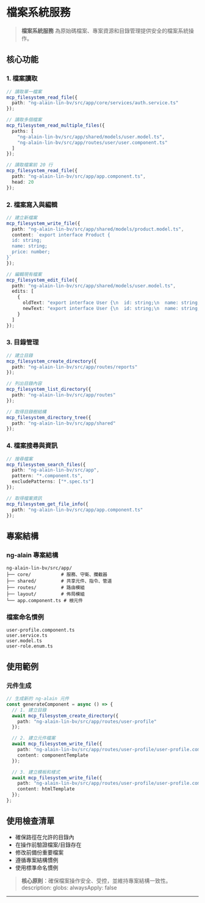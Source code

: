 # 檔案系統服務

> **檔案系統服務** 為原始碼檔案、專案資源和目錄管理提供安全的檔案系統操作。

## 核心功能

### 1. 檔案讀取

```typescript
// 讀取單一檔案
mcp_filesystem_read_file({
  path: "ng-alain-lin-bv/src/app/core/services/auth.service.ts"
});

// 讀取多個檔案
mcp_filesystem_read_multiple_files({
  paths: [
    "ng-alain-lin-bv/src/app/shared/models/user.model.ts",
    "ng-alain-lin-bv/src/app/routes/user/user.component.ts"
  ]
});

// 讀取檔案前 20 行
mcp_filesystem_read_file({
  path: "ng-alain-lin-bv/src/app/app.component.ts",
  head: 20
});
```

### 2. 檔案寫入與編輯

```typescript
// 建立新檔案
mcp_filesystem_write_file({
  path: "ng-alain-lin-bv/src/app/shared/models/product.model.ts",
  content: `export interface Product {
  id: string;
  name: string;
  price: number;
}`
});

// 編輯現有檔案
mcp_filesystem_edit_file({
  path: "ng-alain-lin-bv/src/app/shared/models/user.model.ts",
  edits: [
    {
      oldText: "export interface User {\n  id: string;\n  name: string;\n}",
      newText: "export interface User {\n  id: string;\n  name: string;\n  email: string;\n}"
    }
  ]
});
```

### 3. 目錄管理

```typescript
// 建立目錄
mcp_filesystem_create_directory({
  path: "ng-alain-lin-bv/src/app/routes/reports"
});

// 列出目錄內容
mcp_filesystem_list_directory({
  path: "ng-alain-lin-bv/src/app/routes"
});

// 取得目錄樹結構
mcp_filesystem_directory_tree({
  path: "ng-alain-lin-bv/src/app/shared"
});
```

### 4. 檔案搜尋與資訊

```typescript
// 搜尋檔案
mcp_filesystem_search_files({
  path: "ng-alain-lin-bv/src/app",
  pattern: "*.component.ts",
  excludePatterns: ["*.spec.ts"]
});

// 取得檔案資訊
mcp_filesystem_get_file_info({
  path: "ng-alain-lin-bv/src/app/app.component.ts"
});
```

## 專案結構

### ng-alain 專案結構
```
ng-alain-lin-bv/src/app/
├── core/           # 服務、守衛、攔截器
├── shared/         # 共享元件、指令、管道
├── routes/         # 路由模組
├── layout/         # 佈局模組
└── app.component.ts # 根元件
```

### 檔案命名慣例
```
user-profile.component.ts
user.service.ts
user.model.ts
user-role.enum.ts
```

## 使用範例

### 元件生成
```typescript
// 生成新的 ng-alain 元件
const generateComponent = async () => {
  // 1. 建立目錄
  await mcp_filesystem_create_directory({
    path: "ng-alain-lin-bv/src/app/routes/user-profile"
  });

  // 2. 建立元件檔案
  await mcp_filesystem_write_file({
    path: "ng-alain-lin-bv/src/app/routes/user-profile/user-profile.component.ts",
    content: componentTemplate
  });

  // 3. 建立模板和樣式
  await mcp_filesystem_write_file({
    path: "ng-alain-lin-bv/src/app/routes/user-profile/user-profile.component.html",
    content: htmlTemplate
  });
};
```

## 使用檢查清單

- 確保路徑在允許的目錄內
- 在操作前驗證檔案/目錄存在
- 修改前備份重要檔案
- 遵循專案結構慣例
- 使用標準命名慣例

> **核心原則**：確保檔案操作安全、受控，並維持專案結構一致性。
description:
globs:
alwaysApply: false
---
